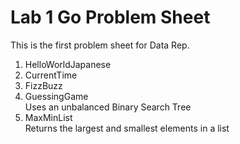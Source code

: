 # Lab 1 Go Problem Sheet
This is the first problem sheet for Data Rep.

1. HelloWorldJapanese
2. CurrentTime
3. FizzBuzz
4. GuessingGame  
Uses an unbalanced Binary Search Tree
5. MaxMinList  
Returns the largest and smallest elements in a list